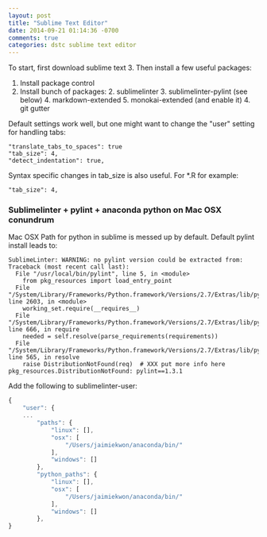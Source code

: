 ```yaml
---
layout: post
title: "Sublime Text Editor"
date: 2014-09-21 01:14:36 -0700
comments: true
categories: dstc sublime text editor
---
```


To start, first download sublime text 3. 
Then install a few useful packages:

1. Install package control
2. Install bunch of packages:
    2. sublimelinter
    3. sublimelinter-pylint (see below)
    4. markdown-extended
    5. monokai-extended (and enable it)
    4. git gutter

Default settings work well, but one might want to change the "user" setting 
for handling tabs:

    "translate_tabs_to_spaces": true
    "tab_size": 4,
    "detect_indentation": true,

Syntax specific changes in tab_size is also useful. For *.R for example:

    "tab_size": 4,

### Sublimelinter + pylint + anaconda python on Mac OSX conundrum
Mac OSX Path for python in sublime is messed up by default. 
Default pylint install leads to:

    SublimeLinter: WARNING: no pylint version could be extracted from:
    Traceback (most recent call last):
      File "/usr/local/bin/pylint", line 5, in <module>
        from pkg_resources import load_entry_point
      File "/System/Library/Frameworks/Python.framework/Versions/2.7/Extras/lib/python/pkg_resources.py", line 2603, in <module>
        working_set.require(__requires__)
      File "/System/Library/Frameworks/Python.framework/Versions/2.7/Extras/lib/python/pkg_resources.py", line 666, in require
        needed = self.resolve(parse_requirements(requirements))
      File "/System/Library/Frameworks/Python.framework/Versions/2.7/Extras/lib/python/pkg_resources.py", line 565, in resolve
        raise DistributionNotFound(req)  # XXX put more info here
    pkg_resources.DistributionNotFound: pylint==1.3.1

Add the following to sublimelinter-user:

``` js
{
    "user": {
    ...
        "paths": {
            "linux": [],
            "osx": [
                "/Users/jaimiekwon/anaconda/bin/"
            ],
            "windows": []
        },
        "python_paths": {
            "linux": [],
            "osx": [
                "/Users/jaimiekwon/anaconda/bin/"
            ],
            "windows": []
        },
}
```
